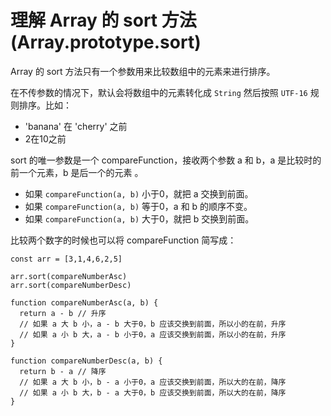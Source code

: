 # 理解 Array 的 sort 方法 (Array.prototype.sort)

Array 的 sort 方法只有一个参数用来比较数组中的元素来进行排序。

在不传参数的情况下，默认会将数组中的元素转化成 `String` 然后按照 `UTF-16` 规则排序。比如：
- 'banana' 在 'cherry' 之前
- 2在10之前

sort 的唯一参数是一个 compareFunction，接收两个参数 a 和 b，a 是比较时的前一个元素，b 是后一个的元素 。
- 如果 `compareFunction(a, b)` 小于0，就把 a 交换到前面。
- 如果 `compareFunction(a, b)` 等于0，a 和 b 的顺序不变。
- 如果 `compareFunction(a, b)` 大于0，就把 b 交换到前面。

比较两个数字的时候也可以将 compareFunction 简写成：
```
const arr = [3,1,4,6,2,5]

arr.sort(compareNumberAsc)
arr.sort(compareNumberDesc)

function compareNumberAsc(a, b) {
  return a - b // 升序
  // 如果 a 大 b 小，a - b 大于0，b 应该交换到前面，所以小的在前，升序
  // 如果 a 小 b 大，a - b 小于0，a 应该交换到前面，所以小的在前，升序
}

function compareNumberDesc(a, b) {
  return b - a // 降序
  // 如果 a 大 b 小，b - a 小于0，a 应该交换到前面，所以大的在前，降序
  // 如果 a 小 b 大，b - a 大于0，b 应该交换到前面，所以大的在前，降序
}
```